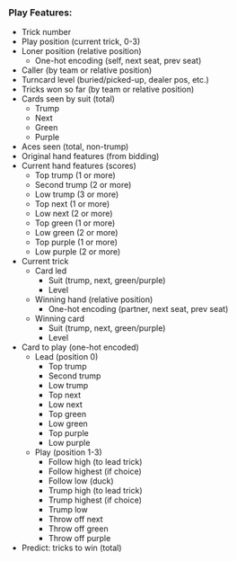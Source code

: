
### Play Features: ###

- Trick number
- Play position (current trick, 0-3)
- Loner position (relative position)
    - One-hot encoding (self, next seat, prev seat)
- Caller (by team or relative position)
- Turncard level (buried/picked-up, dealer pos, etc.)
- Tricks won so far (by team or relative position)
- Cards seen by suit (total)
    - Trump
    - Next
    - Green
    - Purple
- Aces seen (total, non-trump)
- Original hand features (from bidding)
- Current hand features (scores)
    - Top trump (1 or more)
    - Second trump (2 or more)
    - Low trump (3 or more)
    - Top next (1 or more)
    - Low next (2 or more)
    - Top green (1 or more)
    - Low green (2 or more)
    - Top purple (1 or more)
    - Low purple (2 or more)
- Current trick
    - Card led
        - Suit (trump, next, green/purple)
        - Level
    - Winning hand (relative position)
        - One-hot encoding (partner, next seat, prev seat)
    - Winning card
        - Suit (trump, next, green/purple)
        - Level
- Card to play (one-hot encoded)
    - Lead (position 0)
        - Top trump
        - Second trump
        - Low trump
        - Top next
        - Low next
        - Top green
        - Low green
        - Top purple
        - Low purple
    - Play (position 1-3)
        - Follow high (to lead trick)
        - Follow highest (if choice)
        - Follow low (duck)
        - Trump high (to lead trick)
        - Trump highest (if choice)
        - Trump low
        - Throw off next
        - Throw off green
        - Throw off purple
- Predict: tricks to win (total)
